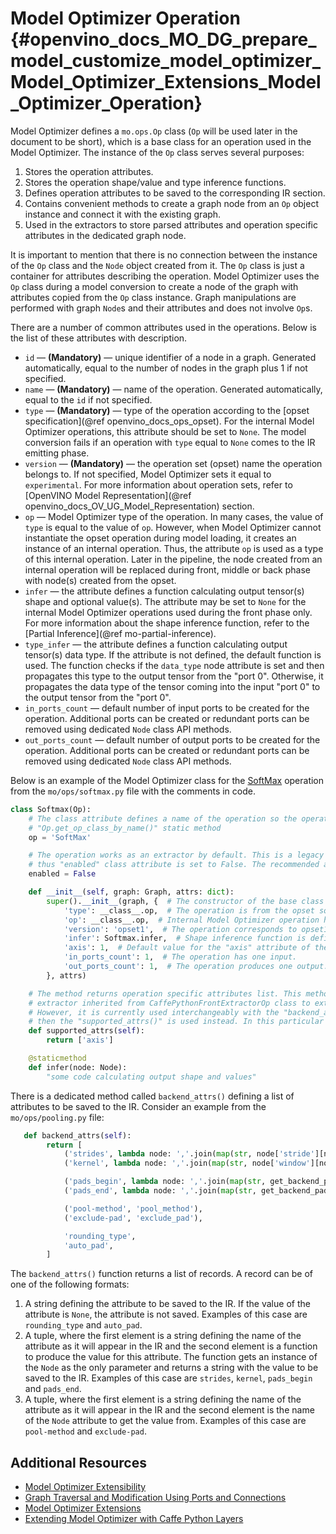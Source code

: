 # Model Optimizer Operation {#openvino_docs_MO_DG_prepare_model_customize_model_optimizer_Model_Optimizer_Extensions_Model_Optimizer_Operation}

Model Optimizer defines a `mo.ops.Op` class (`Op` will be used later in the document to be short), which is a base class
for an operation used in the Model Optimizer. The instance of the `Op` class serves several purposes:

1. Stores the operation attributes.
2. Stores the operation shape/value and type inference functions.
3. Defines operation attributes to be saved to the corresponding IR section.
4. Contains convenient methods to create a graph node from an `Op` object instance and connect it with the existing
graph.
5. Used in the extractors to store parsed attributes and operation specific attributes in the dedicated graph node.

It is important to mention that there is no connection between the instance of the `Op` class and the `Node` object
created from it. The `Op` class is just a container for attributes describing the operation. Model Optimizer uses the `Op`
class during a model conversion to create a node of the graph with attributes copied from the `Op` class instance. Graph
manipulations are performed with graph `Node`s and their attributes and does not involve `Op`s.

There are a number of common attributes used in the operations. Below is the list of these attributes with description.

* `id` — **(Mandatory)** — unique identifier of a node in a graph. Generated automatically, equal to the number of nodes in the graph plus
1 if not specified.
* `name` — **(Mandatory)** — name of the operation. Generated automatically, equal to the `id` if not specified.
* `type` — **(Mandatory)** —  type of the operation according to the [opset specification](@ref openvino_docs_ops_opset). For the internal
Model Optimizer operations, this attribute should be set to `None`. The model conversion fails if an operation with
`type` equal to `None` comes to the IR emitting phase.
* `version` — **(Mandatory)** —  the operation set (opset) name the operation belongs to. If not specified, 
Model Optimizer sets it equal to `experimental`. For more information about operation sets, refer to 
[OpenVINO Model Representation](@ref openvino_docs_OV_UG_Model_Representation) section. 
* `op` — Model Optimizer type of the operation. In many cases, the value of `type` is equal to the value of `op`. However,
when Model Optimizer cannot instantiate the opset operation during model loading, it creates an instance of an internal
operation. Thus, the attribute `op` is used as a type of this internal operation. Later in the pipeline, the node created
from an internal operation will be replaced during front, middle or back phase with node(s) created from the opset.
* `infer` — the attribute defines a function calculating output tensor(s) shape and optional value(s). The attribute
may be set to `None` for the internal Model Optimizer operations used during the front phase only. For more information 
about the shape inference function, refer to the [Partial Inference](@ref mo-partial-inference).
* `type_infer` — the attribute defines a function calculating output tensor(s) data type. If the attribute is not
defined, the default function is used. The function checks if the `data_type` node attribute is set and then
propagates this type to the output tensor from the "port 0". Otherwise, it propagates the data type of the tensor coming
into the input "port 0" to the output tensor from the "port 0".
* `in_ports_count` — default number of input ports to be created for the operation. Additional ports can be created or
redundant ports can be removed using dedicated `Node` class API methods.
* `out_ports_count` — default number of output ports to be created for the operation. Additional ports can be created or
redundant ports can be removed using dedicated `Node` class API methods.

Below is an example of the Model Optimizer class for the [SoftMax](../../../ops/activation/SoftMax_1.md) operation from
the `mo/ops/softmax.py` file with the comments in code.

```py
class Softmax(Op):
    # The class attribute defines a name of the operation so the operation class can be obtained using the
    # "Op.get_op_class_by_name()" static method
    op = 'SoftMax'

    # The operation works as an extractor by default. This is a legacy behavior, currently not recommended for use,
    # thus "enabled" class attribute is set to False. The recommended approach is to use dedicated extractor extension.
    enabled = False

    def __init__(self, graph: Graph, attrs: dict):
        super().__init__(graph, {  # The constructor of the base class Op is called with additional default attributes.
            'type': __class__.op,  # The operation is from the opset so the type is set to 'SoftMax'.
            'op': __class__.op,  # Internal Model Optimizer operation has the same type.
            'version': 'opset1',  # The operation corresponds to opset1.
            'infer': Softmax.infer,  # Shape inference function is defined below.
            'axis': 1,  # Default value for the "axis" attribute of the operation SoftMax.
            'in_ports_count': 1,  # The operation has one input.
            'out_ports_count': 1,  # The operation produces one output.
        }, attrs)

    # The method returns operation specific attributes list. This method is important when implementing
    # extractor inherited from CaffePythonFrontExtractorOp class to extract attribute for Caffe Python operation.
    # However, it is currently used interchangeably with the "backend_attrs()" method. If the "backend_attrs()" is not used,
    # then the "supported_attrs()" is used instead. In this particular case, the operation has just one attribute "axis".
    def supported_attrs(self):
        return ['axis']

    @staticmethod
    def infer(node: Node):
        "some code calculating output shape and values"
```

There is a dedicated method called `backend_attrs()` defining a list of attributes to be saved to the IR. Consider an
example from the `mo/ops/pooling.py` file:
```py
   def backend_attrs(self):
        return [
            ('strides', lambda node: ','.join(map(str, node['stride'][node.spatial_dims]))),
            ('kernel', lambda node: ','.join(map(str, node['window'][node.spatial_dims]))),

            ('pads_begin', lambda node: ','.join(map(str, get_backend_pad(node.pad, node.spatial_dims, 0)))),
            ('pads_end', lambda node: ','.join(map(str, get_backend_pad(node.pad, node.spatial_dims, 1)))),

            ('pool-method', 'pool_method'),
            ('exclude-pad', 'exclude_pad'),

            'rounding_type',
            'auto_pad',
        ]
```

The `backend_attrs()` function returns a list of records. A record can be of one of the following formats:
1. A string defining the attribute to be saved to the IR. If the value of the attribute is `None`, the attribute is
not saved. Examples of this case are `rounding_type` and `auto_pad`.
2. A tuple, where the first element is a string defining the name of the attribute as it will appear in the IR and the
second element is a function to produce the value for this attribute. The function gets an instance of the `Node` as the
only parameter and returns a string with the value to be saved to the IR. Examples of this case are `strides`, `kernel`,
`pads_begin` and `pads_end`.
3. A tuple, where the first element is a string defining the name of the attribute as it will appear in the IR and the
second element is the name of the `Node` attribute to get the value from. Examples of this case are `pool-method` and
`exclude-pad`.

## Additional Resources

* [Model Optimizer Extensibility](Customize_Model_Optimizer.md)
* [Graph Traversal and Modification Using Ports and Connections](Model_Optimizer_Ports_Connections.md)
* [Model Optimizer Extensions](Model_Optimizer_Extensions.md)
* [Extending Model Optimizer with Caffe Python Layers](Extending_Model_Optimizer_with_Caffe_Python_Layers.md)
